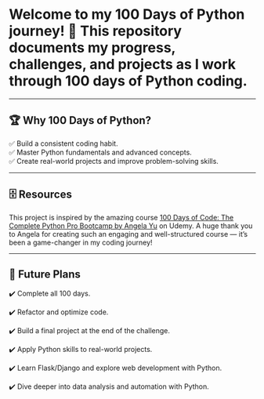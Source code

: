 # Welcome to my **100 Days of Python** journey! :rocket: This repository documents my progress, challenges, and projects as I work through 100 days of Python coding.

---

## :trophy: Why 100 Days of Python?  
:white_check_mark: Build a consistent coding habit.  
:white_check_mark: Master Python fundamentals and advanced concepts.  
:white_check_mark: Create real-world projects and improve problem-solving skills.  

---

## :file_cabinet: Resources
This project is inspired by the amazing course [100 Days of Code: The Complete Python Pro Bootcamp by Angela Yu](https://www.udemy.com/share/103J8C3@JhIateUBMf7e7EIGbWklj_wkQAwshJd8TCein_JVFb0KRFC3rDEPz218Ur2Agz-NrA==/) on Udemy.
A huge thank you to Angela for creating such an engaging and well-structured course — it’s been a game-changer in my coding journey!

---

## :pushpin: Future Plans
:heavy_check_mark: Complete all 100 days.

:heavy_check_mark: Refactor and optimize code.

:heavy_check_mark: Build a final project at the end of the challenge.

:heavy_check_mark: Apply Python skills to real-world projects.

:heavy_check_mark: Learn Flask/Django and explore web development with Python.

:heavy_check_mark: Dive deeper into data analysis and automation with Python.